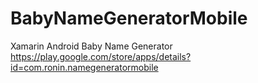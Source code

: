 # BabyNameGeneratorMobile
Xamarin Android Baby Name Generator
https://play.google.com/store/apps/details?id=com.ronin.namegeneratormobile
